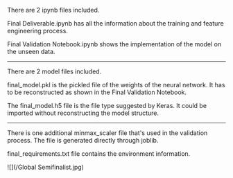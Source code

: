 There are 2 ipynb files included. 

Final Deliverable.ipynb has all the information about the training and feature engineering process.

Final Validation Notebook.ipynb shows the implementation of the model on the unseen data.

---
There are 2 model files included.

final_model.pkl is the pickled file of the weights of the neural network. It has to be reconstructed as shown in the Final Validation Notebook.

The final_model.h5 file is the file type suggested by Keras. It could be imported without reconstructing the model structure.

---
There is one additional minmax_scaler file that's used in the validation process. The file is generated directly through joblib.

final_requirements.txt file contains the environment information.

![](/Global Semifinalist.jpg)
